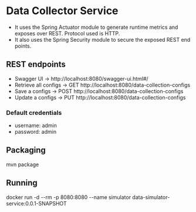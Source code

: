# Data Collector Service
- It uses the Spring Actuator module to generate runtime metrics
and exposes over REST. Protocol used is HTTP.
- It also uses the Spring Security module to secure the exposed REST end points.

## REST endpoints
- Swagger UI 			-> http://localhost:8080/swagger-ui.html#/
- Retrieve all configs 	-> GET http://localhost:8080/data-collection-configs
- Save a configs 		-> POST http://localhost:8080/data-collection-configs
- Update a configs 		-> PUT http://localhost:8080/data-collection-configs

### Default credentials
- username: admin
- password: admin

## Packaging
mvn package

## Running
docker run -d --rm -p 8080:8080 --name simulator data-simulator-service:0.0.1-SNAPSHOT